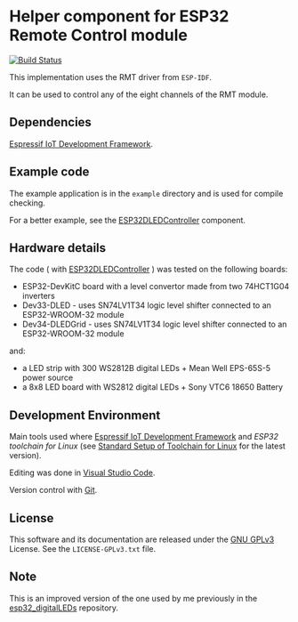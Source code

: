 # Helper component for ESP32 Remote Control module

[![Build Status](https://travis-ci.com/CalinRadoni/ESP32RMT.svg?branch=master)](https://travis-ci.com/CalinRadoni/ESP32RMT)

This implementation uses the RMT driver from `ESP-IDF`.

It can be used to control any of the eight channels of the RMT module.

## Dependencies

[Espressif IoT Development Framework](https://github.com/espressif/esp-idf).

## Example code

The example application is in the `example` directory and is used for compile checking.

For a better example, see the [ESP32DLEDController](https://github.com/CalinRadoni/ESP32DLEDController) component.

## Hardware details

The code ( with [ESP32DLEDController](https://github.com/CalinRadoni/ESP32DLEDController) ) was tested on the following boards:

- ESP32-DevKitC board with a level convertor made from two 74HCT1G04 inverters
- Dev33-DLED - uses SN74LV1T34 logic level shifter connected to an ESP32-WROOM-32 module
- Dev34-DLEDGrid - uses SN74LV1T34 logic level shifter connected to an ESP32-WROOM-32 module

and:

- a LED strip with 300 WS2812B digital LEDs + Mean Well EPS-65S-5 power source
- a 8x8 LED board with WS2812 digital LEDs + Sony VTC6 18650 Battery

## Development Environment

Main tools used where [Espressif IoT Development Framework](https://github.com/espressif/esp-idf) and *ESP32 toolchain for Linux*
(see [Standard Setup of Toolchain for Linux](https://github.com/espressif/esp-idf/blob/master/docs/get-started/linux-setup.rst)
for the latest version).

Editing was done in [Visual Studio Code](https://code.visualstudio.com).

Version control with [Git](https://git-scm.com).

## License

This software and its documentation are released under the [GNU GPLv3](http://www.gnu.org/licenses/gpl-3.0.html) License. See the `LICENSE-GPLv3.txt` file.

## Note

This is an improved version of the one used by me previously in the [esp32_digitalLEDs](https://github.com/CalinRadoni/esp32_digitalLEDs) repository.

